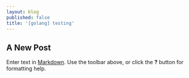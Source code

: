 ```yaml
---
layout: blog
published: false
title: '[golang] testing'
---
```

## A New Post

Enter text in [Markdown](http://daringfireball.net/projects/markdown/). Use the toolbar above, or click the **?** button for formatting help.
